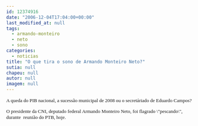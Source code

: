 ```yaml
---
id: 12374916
date: "2006-12-04T17:04:00+00:00"
last_modified_at: null
tags:
  - armando-monteiro
  - neto
  - sono
categories:
  - noticias
title: "O que tira o sono de Armando Monteiro Neto?"
sutia: null
chapeu: null
autor: null
imagem: null
---
```

<p><FONT face=Verdana size=2></p>
<p><P>A queda do PIB nacional,&nbsp;a&nbsp;sucessão municipal de 2008 ou&nbsp;o&nbsp;secretáriado de Eduardo Campos?</P></p>
<p><P>O presidente da CNI, deputado federal Armando Monteiro Neto,&nbsp;foi flagrado \"pescando\", durante&nbsp; reunião do PTB, hoje.</P></FONT> </p>
